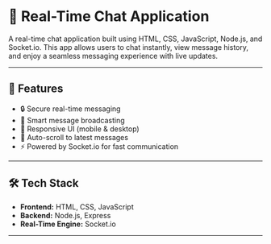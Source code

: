 # 💬 Real-Time Chat Application

A real-time chat application built using HTML, CSS, JavaScript, Node.js, and Socket.io. This app allows users to chat instantly, view message history, and enjoy a seamless messaging experience with live updates.

---

## 🚀 Features

- 🔒 Secure real-time messaging
- 🧠 Smart message broadcasting
- 📱 Responsive UI (mobile & desktop)
- 📨 Auto-scroll to latest messages
- ⚡ Powered by Socket.io for fast communication

---

## 🛠️ Tech Stack

- **Frontend:** HTML, CSS, JavaScript
- **Backend:** Node.js, Express
- **Real-Time Engine:** Socket.io

---

